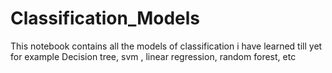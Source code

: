 # Classification_Models
This notebook contains all the models of classification i have learned till yet for example Decision tree, svm , linear regression, random forest, etc
